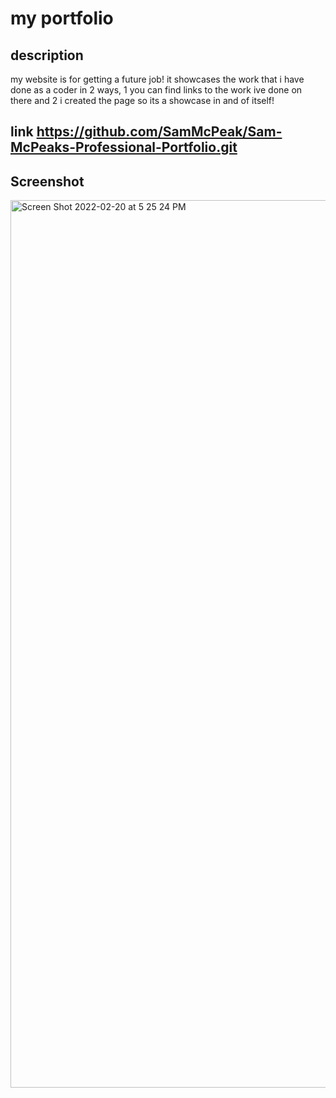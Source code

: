 # my portfolio

## description
my website is for getting a future job! it showcases the work that i have done as a coder in 2 ways, 1 you can find links to the work ive done on there and 2 i created the page so its a showcase in and of itself! 

## link https://github.com/SamMcPeak/Sam-McPeaks-Professional-Portfolio.git

## Screenshot 
<img width="1420" alt="Screen Shot 2022-02-20 at 5 25 24 PM" src="https://user-images.githubusercontent.com/97133188/154867099-4c2026a4-99fb-46a3-bd98-b5468c8efada.png">
